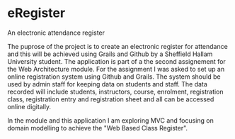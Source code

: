 eRegister
=========

An electronic attendance register 

The puprose of the project is to create an electronic register for attendance and this will be achieved using Grails and
Github by a Sheffield Hallam University student. The application is part of a the second assignement for the Web
Architecture module. For the assignment I was asked to set up an online registration system using Github and Grails. 
The system should be used by admin staff for keeping data on students and staff.  The data recorded will include 
students, instructors, course, enrolment, registration class, registration entry and registration sheet and all can 
be accessed online digitally. 

In the module and this application I am exploring MVC and focusing on domain modelling to achieve the "Web Based Class
Register". 
